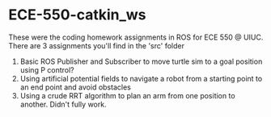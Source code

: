 # ECE-550-catkin_ws

These were the coding homework assignments in ROS for ECE 550 @ UIUC. There are 3 assignments you'll find in the 'src' folder
 1. Basic ROS Publisher and Subscriber to move turtle sim to a goal position using P control?
 1. Using artificial potential fields to navigate a robot from a starting point to an end point and avoid obstacles
 1. Using a crude RRT algorithm to plan an arm from one position to another. Didn't fully work.

